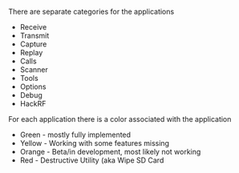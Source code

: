 There are separate categories for the applications
* Receive
* Transmit
* Capture
* Replay
* Calls
* Scanner
* Tools
* Options
* Debug
* HackRF

For each application there is a color associated with the application
* Green - mostly fully implemented
* Yellow - Working with some features missing
* Orange - Beta/in development, most likely not working
* Red - Destructive Utility (aka Wipe SD Card